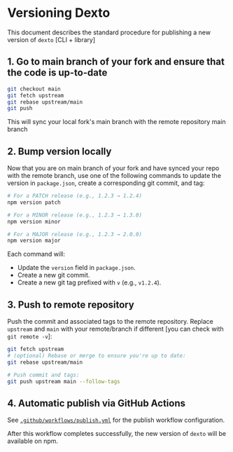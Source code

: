 # Versioning Dexto

This document describes the standard procedure for publishing a new version of `dexto` [CLI + library]

## 1. Go to main branch of your fork and ensure that the code is up-to-date

```bash
git checkout main
git fetch upstream
git rebase upstream/main
git push
```

This will sync your local fork's main branch with the remote repository main branch

## 2. Bump version locally

Now that you are on main branch of your fork and have synced your repo with the remote branch, 
use one of the following commands to update the version in `package.json`, create a corresponding git commit, and tag:

```bash
# For a PATCH release (e.g., 1.2.3 → 1.2.4)
npm version patch

# For a MINOR release (e.g., 1.2.3 → 1.3.0)
npm version minor

# For a MAJOR release (e.g., 1.2.3 → 2.0.0)
npm version major
```

Each command will:

- Update the `version` field in `package.json`.
- Create a new git commit.
- Create a new git tag prefixed with `v` (e.g., `v1.2.4`).

## 3. Push to remote repository

Push the commit and associated tags to the remote repository. Replace `upstream` and `main` with your remote/branch if different [you can check with `git remote -v`]:

```bash
git fetch upstream
# (optional) Rebase or merge to ensure you're up to date:
git rebase upstream/main

# Push commit and tags:
git push upstream main --follow-tags
```

## 4. Automatic publish via GitHub Actions

See [`.github/workflows/publish.yml`](../.github/workflows/publish.yml) for the publish workflow configuration.

After this workflow completes successfully, the new version of `dexto` will be available on npm. 